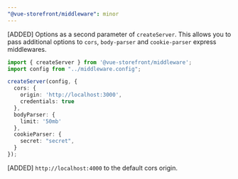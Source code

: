 ```yaml
---
"@vue-storefront/middleware": minor
---
```


[ADDED] Options as a second parameter of `createServer`. This allows you to pass additional options to `cors`, `body-parser` and `cookie-parser` express middlewares.

```ts
import { createServer } from '@vue-storefront/middleware';
import config from "../middleware.config";

createServer(config, {
  cors: {
    origin: 'http://localhost:3000',
    credentials: true
  },
  bodyParser: {
    limit: '50mb'
  },
  cookieParser: {
    secret: "secret",
  }
});
```

[ADDED] `http://localhost:4000` to the default cors origin.